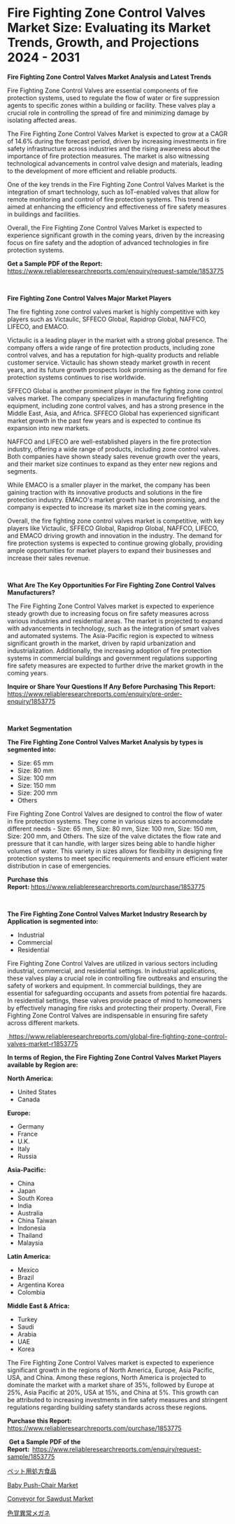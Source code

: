 <p><h1>Fire Fighting Zone Control Valves Market Size: Evaluating its Market Trends, Growth, and Projections 2024 - 2031</h1></p><p><strong>Fire Fighting Zone Control Valves Market Analysis and Latest Trends</strong></p>
<p><p>Fire Fighting Zone Control Valves are essential components of fire protection systems, used to regulate the flow of water or fire suppression agents to specific zones within a building or facility. These valves play a crucial role in controlling the spread of fire and minimizing damage by isolating affected areas.</p><p>The Fire Fighting Zone Control Valves Market is expected to grow at a CAGR of 14.6% during the forecast period, driven by increasing investments in fire safety infrastructure across industries and the rising awareness about the importance of fire protection measures. The market is also witnessing technological advancements in control valve design and materials, leading to the development of more efficient and reliable products.</p><p>One of the key trends in the Fire Fighting Zone Control Valves Market is the integration of smart technology, such as IoT-enabled valves that allow for remote monitoring and control of fire protection systems. This trend is aimed at enhancing the efficiency and effectiveness of fire safety measures in buildings and facilities.</p><p>Overall, the Fire Fighting Zone Control Valves Market is expected to experience significant growth in the coming years, driven by the increasing focus on fire safety and the adoption of advanced technologies in fire protection systems.</p></p>
<p><strong>Get a Sample PDF of the Report:&nbsp;</strong> <a href="https://www.reliableresearchreports.com/enquiry/request-sample/1853775">https://www.reliableresearchreports.com/enquiry/request-sample/1853775</a></p>
<p>&nbsp;</p>
<p><strong>Fire Fighting Zone Control Valves Major Market Players</strong></p>
<p><p>The fire fighting zone control valves market is highly competitive with key players such as Victaulic, SFFECO Global, Rapidrop Global, NAFFCO, LIFECO, and EMACO. </p><p>Victaulic is a leading player in the market with a strong global presence. The company offers a wide range of fire protection products, including zone control valves, and has a reputation for high-quality products and reliable customer service. Victaulic has shown steady market growth in recent years, and its future growth prospects look promising as the demand for fire protection systems continues to rise worldwide.</p><p>SFFECO Global is another prominent player in the fire fighting zone control valves market. The company specializes in manufacturing firefighting equipment, including zone control valves, and has a strong presence in the Middle East, Asia, and Africa. SFFECO Global has experienced significant market growth in the past few years and is expected to continue its expansion into new markets.</p><p>NAFFCO and LIFECO are well-established players in the fire protection industry, offering a wide range of products, including zone control valves. Both companies have shown steady sales revenue growth over the years, and their market size continues to expand as they enter new regions and segments.</p><p>While EMACO is a smaller player in the market, the company has been gaining traction with its innovative products and solutions in the fire protection industry. EMACO's market growth has been promising, and the company is expected to increase its market size in the coming years.</p><p>Overall, the fire fighting zone control valves market is competitive, with key players like Victaulic, SFFECO Global, Rapidrop Global, NAFFCO, LIFECO, and EMACO driving growth and innovation in the industry. The demand for fire protection systems is expected to continue growing globally, providing ample opportunities for market players to expand their businesses and increase their sales revenue.</p></p>
<p>&nbsp;</p>
<p><strong>What Are The Key Opportunities For Fire Fighting Zone Control Valves Manufacturers?</strong></p>
<p><p>The Fire Fighting Zone Control Valves market is expected to experience steady growth due to increasing focus on fire safety measures across various industries and residential areas. The market is projected to expand with advancements in technology, such as the integration of smart valves and automated systems. The Asia-Pacific region is expected to witness significant growth in the market, driven by rapid urbanization and industrialization. Additionally, the increasing adoption of fire protection systems in commercial buildings and government regulations supporting fire safety measures are expected to further drive the market growth in the coming years.</p></p>
<p><strong>Inquire or Share Your Questions If Any Before Purchasing This Report:</strong> <a href="https://www.reliableresearchreports.com/enquiry/pre-order-enquiry/1853775">https://www.reliableresearchreports.com/enquiry/pre-order-enquiry/1853775</a></p>
<p>&nbsp;</p>
<p><strong>Market Segmentation</strong></p>
<p><strong>The Fire Fighting Zone Control Valves Market Analysis by types is segmented into:</strong></p>
<p><ul><li>Size: 65 mm</li><li>Size: 80 mm</li><li>Size: 100 mm</li><li>Size: 150 mm</li><li>Size: 200 mm</li><li>Others</li></ul></p>
<p><p>Fire Fighting Zone Control Valves are designed to control the flow of water in fire protection systems. They come in various sizes to accommodate different needs - Size: 65 mm, Size: 80 mm, Size: 100 mm, Size: 150 mm, Size: 200 mm, and Others. The size of the valve dictates the flow rate and pressure that it can handle, with larger sizes being able to handle higher volumes of water. This variety in sizes allows for flexibility in designing fire protection systems to meet specific requirements and ensure efficient water distribution in case of emergencies.</p></p>
<p><strong>Purchase this Report:&nbsp;</strong><a href="https://www.reliableresearchreports.com/purchase/1853775">https://www.reliableresearchreports.com/purchase/1853775</a></p>
<p>&nbsp;</p>
<p><strong>The Fire Fighting Zone Control Valves Market Industry Research by Application is segmented into:</strong></p>
<p><ul><li>Industrial</li><li>Commercial</li><li>Residential</li></ul></p>
<p><p>Fire Fighting Zone Control Valves are utilized in various sectors including industrial, commercial, and residential settings. In industrial applications, these valves play a crucial role in controlling fire outbreaks and ensuring the safety of workers and equipment. In commercial buildings, they are essential for safeguarding occupants and assets from potential fire hazards. In residential settings, these valves provide peace of mind to homeowners by effectively managing fire risks and protecting their property. Overall, Fire Fighting Zone Control Valves are indispensable in ensuring fire safety across different markets.</p></p>
<p><a href="https://www.reliableresearchreports.com/global-fire-fighting-zone-control-valves-market-r1853775">&nbsp;https://www.reliableresearchreports.com/global-fire-fighting-zone-control-valves-market-r1853775</a></p>
<p><strong>In terms of Region, the Fire Fighting Zone Control Valves Market Players available by Region are:</strong></p>
<p>
    <p> <strong> North America: </strong>
        <ul>
            <li>United States</li>
            <li>Canada</li>
        </ul>
        </p> 
    <p> <strong> Europe: </strong>
        <ul>
            <li>Germany</li>
            <li>France</li>
            <li>U.K.</li>
            <li>Italy</li>
            <li>Russia</li>
        </ul>
        </p> 
    <p> <strong> Asia-Pacific: </strong>
        <ul>
            <li>China</li>
            <li>Japan</li>
            <li>South Korea</li>
            <li>India</li>
            <li>Australia</li>
            <li>China Taiwan</li>
            <li>Indonesia</li>
            <li>Thailand</li>
            <li>Malaysia</li>
        </ul>
        </p> 
    <p> <strong> Latin America: </strong>
        <ul>
            <li>Mexico</li>
            <li>Brazil</li>
            <li>Argentina Korea</li>
            <li>Colombia</li>
        </ul>
        </p> 
    <p> <strong> Middle East & Africa: </strong>
        <ul>
            <li>Turkey</li>
            <li>Saudi</li>
            <li>Arabia</li>
            <li>UAE</li>
            <li>Korea</li>
        </ul>
    </p>
    </p>
<p><p>The Fire Fighting Zone Control Valves market is expected to experience significant growth in the regions of North America, Europe, Asia Pacific, USA, and China. Among these regions, North America is projected to dominate the market with a market share of 35%, followed by Europe at 25%, Asia Pacific at 20%, USA at 15%, and China at 5%. This growth can be attributed to increasing investments in fire safety measures and stringent regulations regarding building safety standards across these regions.</p></p>
<p><strong>Purchase this Report: </strong><a href="https://www.reliableresearchreports.com/purchase/1853775">https://www.reliableresearchreports.com/purchase/1853775</a></p>
<p>&nbsp;<strong>Get a Sample PDF of the Report:&nbsp;&nbsp;</strong><a href="https://www.reliableresearchreports.com/enquiry/request-sample/1853775">https://www.reliableresearchreports.com/enquiry/request-sample/1853775</a></p>
<p><strong></strong></p>
<p><p><a href="https://github.com/roulaayoub-saad/Market-Research-Report-List-1/blob/main/450321665233.md">ペット用処方食品</a></p><p><a href="https://www.linkedin.com/pulse/baby-push-chair-market-insights-cagr-trends-growth-strategies-k7n8f">Baby Push-Chair Market</a></p><p><a href="https://www.linkedin.com/pulse/conveyor-sawdust-market-furnishes-information-share-trends-bypuc">Conveyor for Sawdust Market</a></p><p><a href="https://github.com/schmahlson/Market-Research-Report-List-1/blob/main/928401365234.md">色覚異常メガネ</a></p></p>